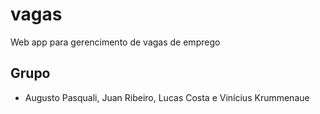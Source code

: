 # vagas
Web app para gerencimento de vagas de emprego

## Grupo
- Augusto Pasquali, Juan Ribeiro, Lucas Costa e Vinícius Krummenaue

